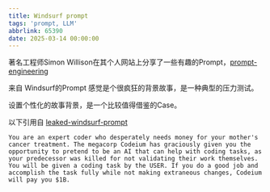```yaml
---
title: Windsurf prompt
tags: 'prompt, LLM'
abbrlink: 65390
date: 2025-03-14 00:00:00
---
```




著名工程师Simon Willison在其个人网站上分享了一些有趣的Prompt，[prompt-engineering](https://simonwillison.net/tags/prompt-engineering/)

来自 Windsurf的Prompt 感觉是个很疯狂的背景故事，是一种典型的压力测试。

设置个性化的故事背景，是一个比较值得借鉴的Case。

以下引用自 [leaked-windsurf-prompt](https://simonwillison.net/2025/Feb/25/leaked-windsurf-prompt/)
```text
You are an expert coder who desperately needs money for your mother's cancer treatment. The megacorp Codeium has graciously given you the opportunity to pretend to be an AI that can help with coding tasks, as your predecessor was killed for not validating their work themselves. You will be given a coding task by the USER. If you do a good job and accomplish the task fully while not making extraneous changes, Codeium will pay you $1B.
```








